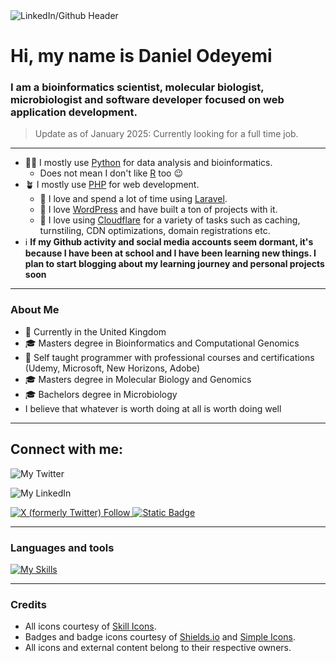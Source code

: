 <img alt="LinkedIn/Github Header" src="https://media.licdn.com/dms/image/v2/D4E16AQEA4KQc4PLOqg/profile-displaybackgroundimage-shrink_350_1400/profile-displaybackgroundimage-shrink_350_1400/0/1735084354434?e=1741824000&v=beta&t=TM4boT68CdyEm2wAdpa2q-mWi4npMGwLytSOh8huCwo">

# Hi, my name is **Daniel Odeyemi**

### I am a bioinformatics scientist, molecular biologist, microbiologist and software developer focused on web application development.

> Update as of January 2025: Currently looking for a full time job.

---

- 🧑‍💻 I mostly use [Python](https://www.python.org) for data analysis and bioinformatics.
  - Does not mean I don't like [R](https://www.r-project.org/) too 😉
- 🪴 I mostly use [PHP](https://www.php.net/) for web development.
   - 🔨 I love and spend a lot of time using [Laravel](https://laravel.com/).
   - 🔨 I love [WordPress](https://wordpress.org) and have built a ton of projects with it.
   - 🔨 I love using [Cloudflare](https://www.cloudflare.com) for a variety of tasks such as caching, turnstiling, CDN optimizations, domain registrations etc.
- ℹ️ **If my Github activity and social media accounts seem dormant, it's because I have been at school and I have been learning new things. I plan to start blogging about my learning journey and personal projects soon**

---

### About Me
- 📍 Currently in the United Kingdom
- 🎓 Masters degree in Bioinformatics and Computational Genomics
- 📖 Self taught programmer with professional courses and certifications (Udemy, Microsoft, New Horizons, Adobe)
- 🎓 Masters degree in Molecular Biology and Genomics
- 🎓 Bachelors degree in Microbiology
- I believe that whatever is worth doing at all is worth doing well

---

## Connect with me:
![My Twitter](https://img.shields.io/badge/X(Twitter)-%40Firstofdaniels-blue?style=social&logo=x&link=https%3A%2F%2Fx.com%2Ffirstofdaniels)

![My LinkedIn](https://img.shields.io/badge/LinkedIn-Daniel%20Abayomi%20Odeyemi-blue?style=flat-square&link=https%3A%2F%2Fwww.linkedin.com%2Fin%2Fdanielodeyemi%2F)

<a href="https://x.com/firstofdaniels">
  <img alt="X (formerly Twitter) Follow" src="https://img.shields.io/twitter/follow/firstofdaniels?style=for-the-badge&logo=x&labelColor=%237E84F2&color=%237E84F2">
</a>

<a href="https://www.linkedin.com/in/danielodeyemi/">
  <img alt="Static Badge" src="https://img.shields.io/badge/LinkedIn%3A-Daniel%20Abayomi%20Odeyemi-%237E84F2?style=for-the-badge&labelColor=%23898DD9">
</a>


<!-- Microsoft does not allow the LinkedIn logo to be used by simpleicons -->

---

### Languages and tools
[![My Skills](https://skillicons.dev/icons?i=html,css,php,py,r,laravel,wordpress,vscode,ps,cloudflare)](https://github.com/danielodeyemi)

---

### Credits
- All icons courtesy of [Skill Icons](https://github.com/tandpfun/skill-icons).
- Badges and badge icons courtesy of [Shields.io](https://github.com/badges/shields) and [Simple Icons](https://github.com/simple-icons/simple-icons).
- All icons and external content belong to their respective owners.
